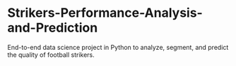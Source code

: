 # Strikers-Performance-Analysis-and-Prediction
End-to-end data science project in Python to analyze, segment, and predict the quality of football strikers.
